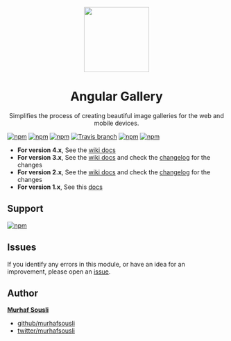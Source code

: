 <p align="center">
  <img width="150px" src="https://user-images.githubusercontent.com/8130692/36171173-ad0da54c-1112-11e8-85bf-843c5f70efdc.png" style="max-width:100%;">
</p>
<h1 align="center">Angular Gallery</h1>

<p align="center">Simplifies the process of creating beautiful image galleries for the web and mobile devices.</p>


[![npm](https://img.shields.io/badge/demo-online-ed1c46.svg)](https://murhafsousli.github.io/ngx-gallery/)
[![npm](https://img.shields.io/badge/stackblitz-online-orange.svg)](https://stackblitz.com/edit/ngx-gallery)
[![npm](https://img.shields.io/npm/v/ngx-gallery2-core.svg?maxAge=2592000?style=plastic)](https://www.npmjs.com/package/ngx-gallery2-core)
[![Travis branch](https://travis-ci.org/MurhafSousli/ngx-gallery.svg?branch=master)](https://travis-ci.org/MurhafSousli/ngx-gallery)
[![npm](https://img.shields.io/npm/dt/ngx-gallery2-core.svg?maxAge=2592000?style=plastic)](https://www.npmjs.com/package/ngx-gallery2-core)
[![npm](https://img.shields.io/npm/l/express.svg?maxAge=2592000)](/LICENSE)


- **For version 4.x**, See the [wiki docs](https://github.com/MurhafSousli/ngx-gallery/wiki)
- **For version 3.x**, See the [wiki docs](https://github.com/MurhafSousli/ngx-gallery/wiki) and check the [changelog](/CHANGELOG.md) for the changes
- **For version 2.x**, See the [wiki docs](https://github.com/MurhafSousli/ngx-gallery/wiki) and check the [changelog](/CHANGELOG.md) for the changes
- **For version 1.x**, See this [docs](/README_V1.md)

## Support

[![npm](https://c5.patreon.com/external/logo/become_a_patron_button.png)](https://www.patreon.com/bePatron?u=5594898)

## Issues

If you identify any errors in this module, or have an idea for an improvement, please open an [issue](https://github.com/MurhafSousli/ngx-gallery2-core/issues).

## Author

 **[Murhaf Sousli](http://murhafsousli.com)**

- [github/murhafsousli](https://github.com/MurhafSousli)
- [twitter/murhafsousli](https://twitter.com/MurhafSousli)
